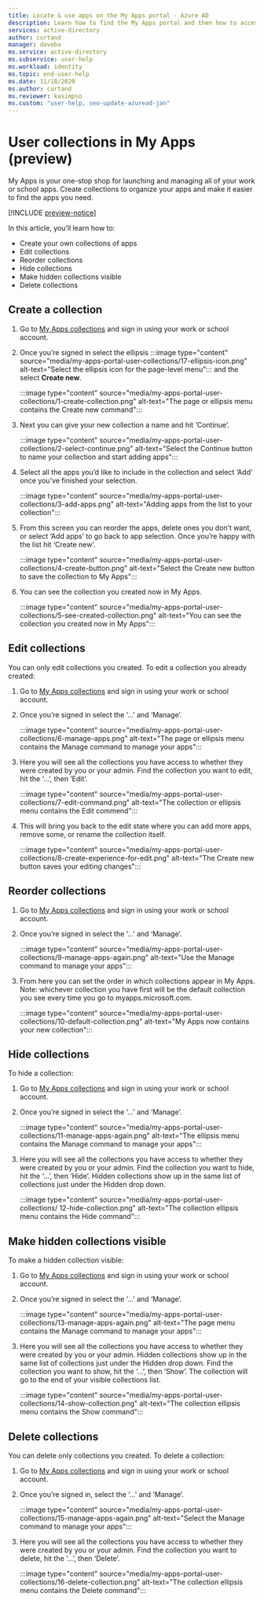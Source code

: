 ```yaml
---
title: Locate & use apps on the My Apps portal - Azure AD
description: Learn how to find the My Apps portal and then how to access your organization's cloud-based apps.
services: active-directory
author: curtand
manager: daveba
ms.service: active-directory
ms.subservice: user-help
ms.workload: identity
ms.topic: end-user-help
ms.date: 11/18/2020
ms.author: curtand
ms.reviewer: kasimpso
ms.custom: "user-help, seo-update-azuread-jan"
---
```



# User collections in My Apps (preview)

My Apps is your one-stop shop for launching and managing all of your work or school apps. Create collections to organize your apps and make it easier to find the apps you need.

[!INCLUDE [preview-notice](../../../includes/active-directory-end-user-my-apps-and-workspaces.md)]

In this article, you’ll learn how to:

- Create your own collections of apps
- Edit collections
- Reorder collections
- Hide collections
- Make hidden collections visible
- Delete collections

## Create a collection

1. Go to [My Apps collections](https://myapplications.microsoft.com/?endUserCollections) and sign in using your work or school account.
1. Once you’re signed in select the ellipsis :::image type="content" source="media/my-apps-portal-user-collections/17-ellipsis-icon.png" alt-text="Select the ellipsis icon for the page-level menu"::: and the select **Create new**.  

    :::image type="content" source="media/my-apps-portal-user-collections/1-create-collection.png" alt-text="The page or ellipsis menu contains the Create new command":::

1. Next you can give your new collection a name and hit ‘Continue’.

    :::image type="content" source="media/my-apps-portal-user-collections/2-select-continue.png" alt-text="Select the Continue button to name your collection and start adding apps":::

1. Select all the apps you’d like to include in the collection and select ‘Add’ once you’ve finished your selection.  

    :::image type="content" source="media/my-apps-portal-user-collections/3-add-apps.png" alt-text="Adding apps from the list to your collection":::

1. From this screen you can reorder the apps, delete ones you don’t want, or select ‘Add apps’ to go back to app selection. Once you’re happy with the list hit ‘Create new’.  

    :::image type="content" source="media/my-apps-portal-user-collections/4-create-button.png" alt-text="Select the Create new button to save the collection to My Apps":::

1. You can see the collection you created now in My Apps.

    :::image type="content" source="media/my-apps-portal-user-collections/5-see-created-collection.png" alt-text="You can see the collection you created now in My Apps":::

## Edit collections

You can only edit collections you created. To edit a collection you already created:

1. Go to [My Apps collections](https://myapplications.microsoft.com/?endUserCollections) and sign in using your work or school account.
1. Once you’re signed in select the ‘…’ and ‘Manage’.  

    :::image type="content" source="media/my-apps-portal-user-collections/6-manage-apps.png" alt-text="The page or ellipsis menu contains the Manage command to manage your apps":::

1. Here you will see all the collections you have access to whether they were created by you or your admin. Find the collection you want to edit, hit the ‘…’, then ‘Edit’.  

    :::image type="content" source="media/my-apps-portal-user-collections/7-edit-command.png" alt-text="The collection or ellipsis menu contains the Edit commend":::

1. This will bring you back to the edit state where you can add more apps, remove some, or rename the collection itself.  

    :::image type="content" source="media/my-apps-portal-user-collections/8-create-experience-for-edit.png" alt-text="The Create new button saves your editing changes":::

## Reorder collections

1. Go to [My Apps collections](https://myapplications.microsoft.com/?endUserCollections) and sign in using your work or school account.
1. Once you’re signed in select the ‘…’ and ‘Manage’.  

    :::image type="content" source="media/my-apps-portal-user-collections/9-manage-apps-again.png" alt-text="Use the Manage command to manage your apps":::

1. From here you can set the order in which collections appear in My Apps. Note: whichever collection you have first will be the default collection you see every time you go to myapps.microsoft.com.  

    :::image type="content" source="media/my-apps-portal-user-collections/10-default-collection.png" alt-text="My Apps now contains your new collection":::

## Hide collections

To hide a collection:

1. Go to [My Apps collections](https://myapplications.microsoft.com/?endUserCollections) and sign in using your work or school account.
1. Once you’re signed in select the ‘…’ and ‘Manage’.  

    :::image type="content" source="media/my-apps-portal-user-collections/11-manage-apps-again.png" alt-text="The ellipsis menu contains the Manage command to manage your apps":::

1. Here you will see all the collections you have access to whether they were created by you or your admin. Find the collection you want to hide, hit the ‘…’, then ‘Hide’. Hidden collections show up in the same list of collections just under the Hidden drop down.  

    :::image type="content" source="media/my-apps-portal-user-collections/
12-hide-collection.png" alt-text="The collection ellipsis menu contains the Hide command":::

## Make hidden collections visible

To make a hidden collection visible:

1. Go to [My Apps collections](https://myapplications.microsoft.com/?endUserCollections) and sign in using your work or school account.
1. Once you’re signed in select the ‘…’ and ‘Manage’.  

    :::image type="content" source="media/my-apps-portal-user-collections/13-manage-apps-again.png" alt-text="The page menu contains the Manage command to manage your apps":::

1. Here you will see all the collections you have access to whether they were created by you or your admin. Hidden collections show up in the same list of collections just under the Hidden drop down. Find the collection you want to show, hit the ‘…’, then ‘Show’. The collection will go to the end of your visible collections list.  

    :::image type="content" source="media/my-apps-portal-user-collections/14-show-collection.png" alt-text="The collection ellipsis menu contains the Show command":::

## Delete collections

You can delete only collections you created. To delete a collection:

1. Go to [My Apps collections](https://myapplications.microsoft.com/?endUserCollections) and sign in using your work or school account.
1. Once you’re signed in, select the ‘…’ and ‘Manage’.  

    :::image type="content" source="media/my-apps-portal-user-collections/15-manage-apps-again.png" alt-text="Select the Manage command to manage your apps":::

1. Here you will see all the collections you have access to whether they were created by you or your admin. Find the collection you want to delete, hit the ‘…’, then ‘Delete’.  

    :::image type="content" source="media/my-apps-portal-user-collections/16-delete-collection.png" alt-text="The collection ellipsis menu contains the Delete command":::
